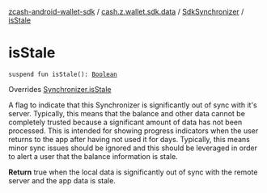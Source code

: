 [zcash-android-wallet-sdk](../../index.md) / [cash.z.wallet.sdk.data](../index.md) / [SdkSynchronizer](index.md) / [isStale](./is-stale.md)

# isStale

`suspend fun isStale(): `[`Boolean`](https://kotlinlang.org/api/latest/jvm/stdlib/kotlin/-boolean/index.html)

Overrides [Synchronizer.isStale](../-synchronizer/is-stale.md)

A flag to indicate that this Synchronizer is significantly out of sync with it's server. Typically, this means
that the balance and other data cannot be completely trusted because a significant amount of data has not been
processed. This is intended for showing progress indicators when the user returns to the app after having not
used it for days. Typically, this means minor sync issues should be ignored and this should be leveraged in order
to alert a user that the balance information is stale.

**Return**
true when the local data is significantly out of sync with the remote server and the app data is stale.


